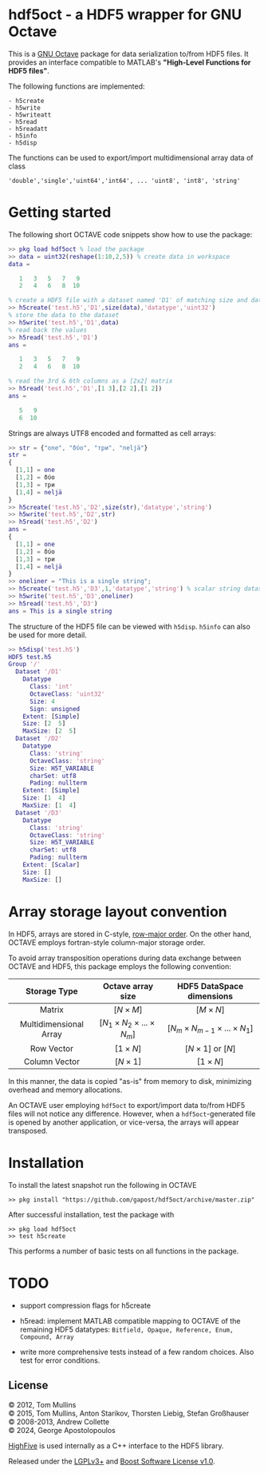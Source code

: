 hdf5oct - a HDF5 wrapper for GNU Octave
=======================================

This is a [GNU Octave](https://octave.org) package for data serialization to/from HDF5 files. 
It provides an interface compatible to MATLAB's **"High-Level Functions for HDF5 files"**.

The following functions are implemented:
```
- h5create
- h5write
- h5writeatt
- h5read
- h5readatt
- h5info
- h5disp 
```

The functions can be used to export/import multidimensional array data of class

    'double','single','uint64','int64', ... 'uint8', 'int8', 'string'

# Getting started

The following short OCTAVE code snippets show how to use the package:

```matlab
>> pkg load hdf5oct % load the package
>> data = uint32(reshape(1:10,2,5)) % create data in workspace
data =

   1   3   5   7   9
   2   4   6   8  10

% create a HDF5 file with a dataset named 'D1' of matching size and datatype
>> h5create('test.h5','D1',size(data),'datatype','uint32')
% store the data to the dataset
>> h5write('test.h5','D1',data)
% read back the values
>> h5read('test.h5','D1')
ans =

   1   3   5   7   9
   2   4   6   8  10

% read the 3rd & 6th columns as a [2x2] matrix 
>> h5read('test.h5','D1',[1 3],[2 2],[1 2])
ans =

   5   9
   6  10
```
Strings are always UTF8 encoded and formatted as cell arrays:

```matlab
>> str = {"one", "δύο", "три", "neljä"}
str =
{
  [1,1] = one
  [1,2] = δύο
  [1,3] = три
  [1,4] = neljä
}
>> h5create('test.h5','D2',size(str),'datatype','string')
>> h5write('test.h5','D2',str)
>> h5read('test.h5','D2')
ans =
{
  [1,1] = one
  [1,2] = δύο
  [1,3] = три
  [1,4] = neljä
}
>> oneliner = "This is a single string";
>> h5create('test.h5','D3',1,'datatype','string') % scalar string dataset
>> h5write('test.h5','D3',oneliner)
>> h5read('test.h5','D3')
ans = This is a single string
```
The structure of the HDF5 file can be viewed with `h5disp`. `h5info` can also be used for more detail.

```matlab
>> h5disp('test.h5')
HDF5 test.h5
Group '/'
  Dataset '/D1'
    Datatype
      Class: 'int'
      OctaveClass: 'uint32'
      Size: 4
      Sign: unsigned
    Extent: [Simple]
    Size: [2  5]
    MaxSize: [2  5]
  Dataset '/D2'
    Datatype
      Class: 'string'
      OctaveClass: 'string'
      Size: H5T_VARIABLE
      charSet: utf8
      Pading: nullterm
    Extent: [Simple]
    Size: [1  4]
    MaxSize: [1  4]
  Dataset '/D3'
    Datatype
      Class: 'string'
      OctaveClass: 'string'
      Size: H5T_VARIABLE
      charSet: utf8
      Pading: nullterm
    Extent: [Scalar]
    Size: []
    MaxSize: []
```
# Array storage layout convention

In HDF5, arrays are stored in C-style, [row-major order](https://en.wikipedia.org/wiki/Row-_and_column-major_order). On the other hand, OCTAVE employs fortran-style column-major storage order.

To avoid array transposition operations during data exchange between OCTAVE and HDF5, this package employs the following convention:

|  Storage Type | Octave array size | HDF5 DataSpace dimensions |
| :---------------: | :---------------: | :-----------------------: |
| Matrix |   $[N \times M]$         |      $[M \times N]$              |
| Multidimensional Array |   $[N_1 \times N_2 \times ... \times N_m]$  | $[N_m \times N_{m-1} \times ... \times N_1]$ |
| Row Vector |  $[1 \times N]$ | $[N \times 1]$ or $[N]$  |
| Column Vector |  $[N \times 1]$ | $[1 \times N]$   |

In this manner, the data is copied "as-is" from memory to disk, minimizing overhead and memory allocations.

An OCTAVE user employing `hdf5oct` to export/import data to/from HDF5 files will not notice any difference. However, when a `hdf5oct`-generated file is opened by another application, or vice-versa, the arrays will appear transposed.

# Installation #########################

To install the latest snapshot run the following in OCTAVE

    >> pkg install "https://github.com/gapost/hdf5oct/archive/master.zip"

After successful installation, test the package with

    >> pkg load hdf5oct
    >> test h5create

This performs a number of basic tests on all functions in the package.

# TODO #################################

- support compression flags for h5create

- h5read: implement MATLAB compatible mapping to OCTAVE of the remaining HDF5 datatypes: `Bitfield, Opaque, Reference, Enum, Compound, Array`

- write more comprehensive tests instead of a few random choices. Also
  test for error conditions.

## License

© 2012, Tom Mullins \
© 2015, Tom Mullins, Anton Starikov, Thorsten Liebig, Stefan Großhauser \
© 2008-2013, Andrew Collette \
© 2024, George Apostolopoulos

[HighFive](https://github.com/BlueBrain/HighFive) is used internally as a C++ interface to the HDF5 library.

Released under the [LGPLv3+](COPYING) and [Boost Software License v1.0](src/third_party/HighFive-2.9.0/LICENSE).
